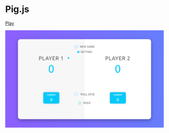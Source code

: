 # Pig.js

[Play](https://anikeshpatel.github.io/pig/)


![img](https://raw.githubusercontent.com/Anikeshpatel/Pig.js/master/image.png)
